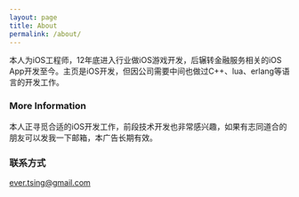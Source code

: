 ```yaml
---
layout: page
title: About
permalink: /about/
---
```


本人为iOS工程师，12年底进入行业做iOS游戏开发，后辗转金融服务相关的iOS App开发至今。主页是iOS开发，但因公司需要中间也做过C++、lua、erlang等语言的开发工作。

### More Information

本人正寻觅合适的iOS开发工作，前段技术开发也非常感兴趣，如果有志同道合的朋友可以发我一下邮箱，本广告长期有效。

### 联系方式

[ever.tsing@gmail.com](mailto:ever.tsing@gmail.com)
